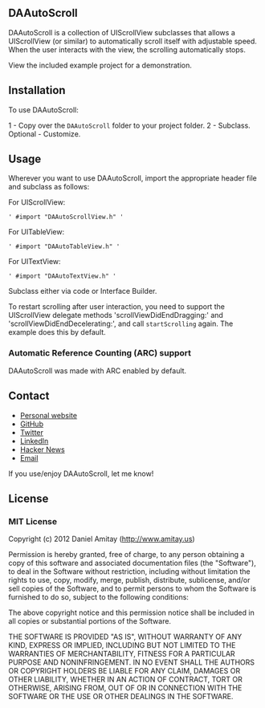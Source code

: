 ## DAAutoScroll

DAAutoScroll is a collection of UIScrollView subclasses that allows a UIScrollView (or similar) to automatically scroll itself with adjustable speed. When the user interacts with the view, the scrolling automatically stops.

View the included example project for a demonstration.

## Installation

To use DAAutoScroll:

1 - Copy over the `DAAutoScroll` folder to your project folder.
2 - Subclass.
Optional - Customize.

## Usage
Wherever you want to use DAAutoScroll, import the appropriate header file and subclass as follows:

For UIScrollView:
```
' #import "DAAutoScrollView.h" '
```

For UITableView:
```
' #import "DAAutoTableView.h" '
```

For UITextView:
```
' #import "DAAutoTextView.h" '
```

Subclass either via code or Interface Builder.

To restart scrolling after user interaction, you need to support the UIScrollView delegate methods 'scrollViewDidEndDragging:' and 'scrollViewDidEndDecelerating:', and call `startScrolling` again. The example does this by default.

### Automatic Reference Counting (ARC) support
DAAutoScroll was made with ARC enabled by default.

## Contact

- [Personal website](http://www.amitay.us)
- [GitHub](http://github.com/danielamitay)
- [Twitter](http://twitter.com/danielamitay)
- [LinkedIn](http://www.linkedin.com/in/danielamitay)
- [Hacker News](http://news.ycombinator.com/user?id=danielamitay)
- [Email](daniel@amitay.us)

If you use/enjoy DAAutoScroll, let me know!

## License

### MIT License

Copyright (c) 2012 Daniel Amitay (http://www.amitay.us)

Permission is hereby granted, free of charge, to any person obtaining a copy
of this software and associated documentation files (the "Software"), to deal
in the Software without restriction, including without limitation the rights
to use, copy, modify, merge, publish, distribute, sublicense, and/or sell
copies of the Software, and to permit persons to whom the Software is
furnished to do so, subject to the following conditions:

The above copyright notice and this permission notice shall be included in
all copies or substantial portions of the Software.

THE SOFTWARE IS PROVIDED "AS IS", WITHOUT WARRANTY OF ANY KIND, EXPRESS OR
IMPLIED, INCLUDING BUT NOT LIMITED TO THE WARRANTIES OF MERCHANTABILITY,
FITNESS FOR A PARTICULAR PURPOSE AND NONINFRINGEMENT. IN NO EVENT SHALL THE
AUTHORS OR COPYRIGHT HOLDERS BE LIABLE FOR ANY CLAIM, DAMAGES OR OTHER
LIABILITY, WHETHER IN AN ACTION OF CONTRACT, TORT OR OTHERWISE, ARISING FROM,
OUT OF OR IN CONNECTION WITH THE SOFTWARE OR THE USE OR OTHER DEALINGS IN
THE SOFTWARE.
